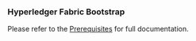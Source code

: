 ### Hyperledger Fabric Bootstrap

Please refer to the [Prerequisites](https://github.com/saicharanpogul/hlfabric-bootstrap/blob/master/Prerequisites.md) for full documentation.
